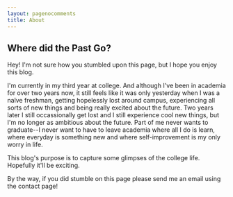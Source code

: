 ```yaml
---
layout: pagenocomments
title: About
---
```


## Where did the Past Go?

Hey! I'm not sure how you stumbled upon this page, but I hope you enjoy this blog. 

I'm currently in my third year at college. And although I've been in academia for over two years now, it still feels like it was only yesterday when I was a na&iuml;ve freshman, getting hopelessly lost around campus, experiencing all sorts of new things and being really excited about the future. Two years later I still occassionally get lost and I still experience cool new things, but I'm no longer as ambitious about the future. Part of me never wants to graduate--I never want to have to leave academia where all I do is learn, where everyday is something new and where self-improvement is my only worry in life.

This blog's purpose is to capture some glimpses of the college life. Hopefully it'll be exciting.

By the way, if you did stumble on this page please send me an email using the contact page!